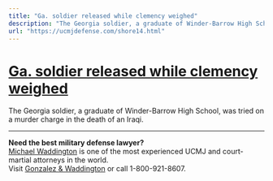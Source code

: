 ```yaml
---
title: "Ga. soldier released while clemency weighed"
description: "The Georgia soldier, a graduate of Winder-Barrow High School, was tried on a murder charge in the death of an Iraqi."
url: "https://ucmjdefense.com/shore14.html"
---
```


# [Ga. soldier released while clemency weighed](https://ucmjdefense.com/shore14.html)

The Georgia soldier, a graduate of Winder-Barrow High School, was tried on a murder charge in the death of an Iraqi.

---

**Need the best military defense lawyer?**  
[Michael Waddington](https://ucmjdefense.com/attorneys/michael-stewart-waddington-partner.html) is one of the most experienced UCMJ and court-martial attorneys in the world.  
Visit [Gonzalez & Waddington](https://ucmjdefense.com) or call 1-800-921-8607.
